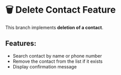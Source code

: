 # 🗑️ Delete Contact Feature

This branch implements **deletion of a contact**.

## Features:
- Search contact by name or phone number
- Remove the contact from the list if it exists
- Display confirmation message
